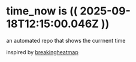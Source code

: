 # time_now is (( 2025-09-18T12:15:00.046Z ))

an automated repo that shows the currnent time

inspired by [breakingheatmap](https://github.com/breakingheatmap/breakingheatmap)